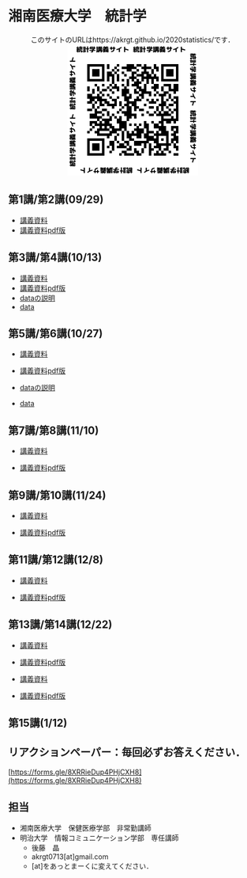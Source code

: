 # 湘南医療大学　統計学

<div style="text-align: center;">このサイトのURLはhttps://akrgt.github.io/2020statistics/です．</div>

<div align="center">
<img src="qr.png" title="講義サイトqrコード">
</div>





## 第1講/第2講(09/29)

* [講義資料](https://akrgt.github.io/2020statistics/html/1st2nd.html)
* [講義資料pdf版](https://akrgt.github.io/2020statistics/pdf/print_1st2nd.pdf)



## 第3講/第4講(10/13)

* [講義資料](https://akrgt.github.io/2020statistics/html/3rd4th.html)
* [講義資料pdf版](https://akrgt.github.io/2020statistics/pdf/print_3rd4th.pdf)
* [dataの説明](https://akrgt.github.io/2020statistics/html/data_table.html)
* [data](https://akrgt.github.io/2020statistics/data/exdataset.csv)



## 第5講/第6講(10/27)

* [講義資料](https://akrgt.github.io/2020statistics/html/5th6th.html)

* [講義資料pdf版](https://akrgt.github.io/2020statistics/pdf/print_5th6th.pdf)

* [dataの説明](https://akrgt.github.io/2020statistics/html/data_table.html)

* [data](https://akrgt.github.io/2020statistics/data/exdataset.csv)

  

## 第7講/第8講(11/10)

* [講義資料](https://akrgt.github.io/2020statistics/html/7th8th.html)

* [講義資料pdf版](https://akrgt.github.io/2020statistics/pdf/print_7th8th.pdf)

  

## 第9講/第10講(11/24)

* [講義資料](https://akrgt.github.io/2020statistics/html/9th10th.html)

* [講義資料pdf版](https://akrgt.github.io/2020statistics/pdf/print_9th10th.pdf)

  

## 第11講/第12講(12/8)

* [講義資料](https://akrgt.github.io/2020statistics/html/11th12th.html)

* [講義資料pdf版](https://akrgt.github.io/2020statistics/pdf/print_11th12th.pdf)

  

## 第13講/第14講(12/22)
* [講義資料](https://akrgt.github.io/2020statistics/html/13th14th.html)

* [講義資料pdf版](https://akrgt.github.io/2020statistics/pdf/print_13th14th.pdf)



* [講義資料](https://akrgt.github.io/2020statistics/html/13th14th.html)

* [講義資料pdf版](https://akrgt.github.io/2020statistics/pdf/print_13th14th.pdf)


## 第15講(1/12)

## リアクションペーパー：毎回必ずお答えください．

[https://forms.gle/8XRRieDup4PHjCXH8](https://forms.gle/8XRRieDup4PHjCXH8)

## 担当

- 湘南医療大学　保健医療学部　非常勤講師
- 明治大学　情報コミュニケーション学部　専任講師
  - 後藤　晶
  - akrgt0713[at]gmail.com
  - [at]をあっとまーくに変えてください．
